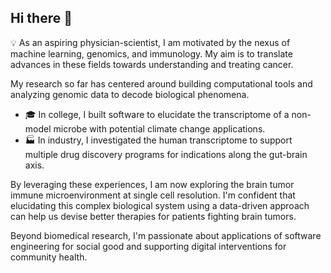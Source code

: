 ## Hi there 👋

<!--
**vsk-1167/vsk-1167** is a ✨ _special_ ✨ repository because its `README.md` (this file) appears on your GitHub profile.

Here are some ideas to get you started:

- 🔭 I’m currently working on ...
- 🌱 I’m currently learning ...
- 👯 I’m looking to collaborate on ...
- 🤔 I’m looking for help with ...
- 💬 Ask me about ...
- 📫 How to reach me: ...
- 😄 Pronouns: ...
- ⚡ Fun fact: ...
-->
💡 As an aspiring physician-scientist, I am motivated by the nexus of machine learning, genomics, and immunology. My aim is to translate advances in these fields towards understanding and treating cancer.

My research so far has centered around building computational tools and analyzing genomic data to decode biological phenomena. 
- 🎓 In college, I built software to elucidate the transcriptome of a non-model microbe with potential climate change applications.
- 🏭 In industry, I investigated the human transcriptome to support multiple drug discovery programs for indications along the gut-brain axis. 

By leveraging these experiences, I am now exploring the brain tumor immune microenvironment at single cell resolution. I'm confident that elucidating this complex biological system using a data-driven approach can help us devise better therapies for patients fighting brain tumors. 

Beyond biomedical research, I'm passionate about applications of software engineering for social good and supporting digital interventions for community health.

